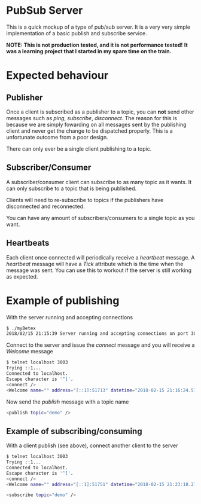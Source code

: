 PubSub Server
=============

This is a quick mockup of a type of pub/sub server. It is a very very simple implementation of a basic publish and subscribe service.

**NOTE: This is not production tested, and it is not performance tested!**
**It was a learning project that I started in my spare time on the train.**

Expected behaviour
==================

Publisher
---------

Once a client is subscribed as a publisher to a topic, you can **not** send other
messages such as *ping*, *subscribe*, *disconnect*. The reason for this is because
we are simply fowarding on all messages sent by the publishing client and never get
the change to be dispatched properly. This is a unfortunate outcome from a poor
design.

There can only ever be a single client publishing to a topic.


Subscriber/Consumer
-------------------

A subscriber/consumer client can subscribe to as many topic as it wants. It can only subscribe to a topic that is being published.

Clients will need to re-subscribe to topics if the publishers have disconnected and
reconnected.

You can have any amount of subscribers/consumers to a single topic as you want.


Heartbeats
----------

Each client once connected will periodically receive a *heartbeat* message. A *heartbeat* message will have a *Tick* attribute which is the time when the message
was sent. You can use this to workout if the server is still working as expected.


Example of publishing
=====================

With the server running and accepting connections

```bash
$ ./myBetex
2018/02/15 21:15:39 Server running and accepting connections on port 3003
```

Connect to the server and issue the *connect* message and you will receive a *Welcome* message

```bash
$ telnet localhost 3003
Trying ::1...
Connected to localhost.
Escape character is '^]'.
<connect />
<Welcome name="" address="[::1]:51713" datetime="2018-02-15 21:16:24.576339 +1100 AEDT m=+45.094943292"><topics></topics></Welcome>
```

Now send the *publish* message with a topic name

```bash
<publish topic="demo" />
```


Example of subscribing/consuming
--------------------------------

With a client publish (see above), connect another client to the server

```bash
$ telnet localhost 3003
Trying ::1...
Connected to localhost.
Escape character is '^]'.
<connect />
<Welcome name="" address="[::1]:51751" datetime="2018-02-15 21:23:18.273907 +1100 AEDT m=+458.780100610"><topics><topic>demo</topic></topics></Welcome>
```

```bash
<subscribe topic="demo" />
```